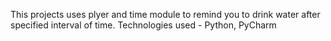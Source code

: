 This projects uses plyer and time module to remind you to drink water after specified interval of time.
Technologies used - Python, PyCharm
